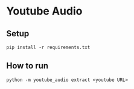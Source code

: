 # Youtube Audio

## Setup

```
pip install -r requirements.txt
```

## How to run
```
python -m youtube_audio extract <youtube URL>
```